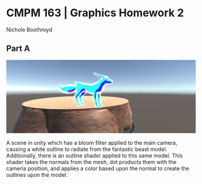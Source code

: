 # CMPM 163 | Graphics Homework 2
Nichole Boothroyd

## Part A 
![Part A Screenshot](Images/Part%20A.png)

A scene in unity which has a bloom filter applied to the main camera, causing a white outline to radiate from the fantastic beast model. Additionally, there is an outline shader applied to this same model. This shader takes the normals from the mesh, dot products them with the cameria position, and applies a color based upon the normal to create the outlines upon the model. 


